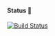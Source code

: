#### Status 🚦
[![Build Status](https://travis-ci.org/MenuBar/Week.svg?branch=master)](https://travis-ci.org/MenuBar/Week)
